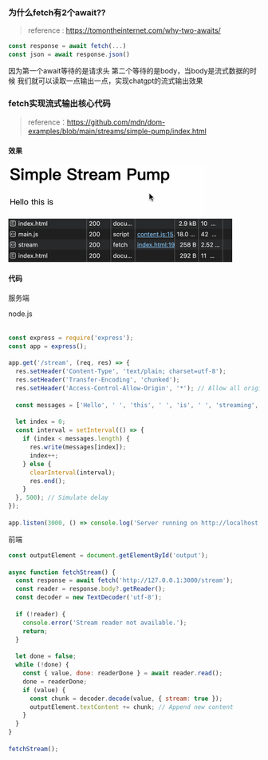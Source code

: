 
### 为什么fetch有2个await??
>reference : https://tomontheinternet.com/why-two-awaits/
```js
const response = await fetch(...)
const json = await response.json()
```


因为第一个await等待的是请求头 第二个等待的是body，当body是流式数据的时候 我们就可以读取一点输出一点，实现chatgpt的流式输出效果

### fetch实现流式输出核心代码
>reference：https://github.com/mdn/dom-examples/blob/main/streams/simple-pump/index.html

#### 效果
![image](/fetch-stream-effect.gif)
![image](/fetch-stream-net.gif)
#### 代码
服务端 

node.js
```js

const express = require('express');
const app = express();

app.get('/stream', (req, res) => {
  res.setHeader('Content-Type', 'text/plain; charset=utf-8');
  res.setHeader('Transfer-Encoding', 'chunked');
  res.setHeader('Access-Control-Allow-Origin', '*'); // Allow all origins

  const messages = ['Hello', ' ', 'this', ' ', 'is', ' ', 'streaming', ' ', 'output!'];

  let index = 0;
  const interval = setInterval(() => {
    if (index < messages.length) {
      res.write(messages[index]);
      index++;
    } else {
      clearInterval(interval);
      res.end();
    }
  }, 500); // Simulate delay
});

app.listen(3000, () => console.log('Server running on http://localhost:3000'));
```

前端 
```js
const outputElement = document.getElementById('output');

async function fetchStream() {
  const response = await fetch('http://127.0.0.1:3000/stream');
  const reader = response.body?.getReader();
  const decoder = new TextDecoder('utf-8');

  if (!reader) {
    console.error('Stream reader not available.');
    return;
  }

  let done = false;
  while (!done) {
    const { value, done: readerDone } = await reader.read();
    done = readerDone;
    if (value) {
      const chunk = decoder.decode(value, { stream: true });
      outputElement.textContent += chunk; // Append new content
    }
  }
}

fetchStream();
```
